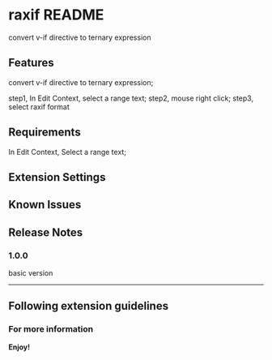 # raxif README

convert v-if directive to ternary expression
## Features

convert v-if directive to ternary expression;

step1, In Edit Context, select a range text; 
step2, mouse right click;
step3, select raxif format



## Requirements

In Edit Context, Select a range text;
## Extension Settings


## Known Issues

## Release Notes

### 1.0.0

basic version

-----------------------------------------------------------------------------------------------------------
## Following extension guidelines

### For more information

**Enjoy!**
